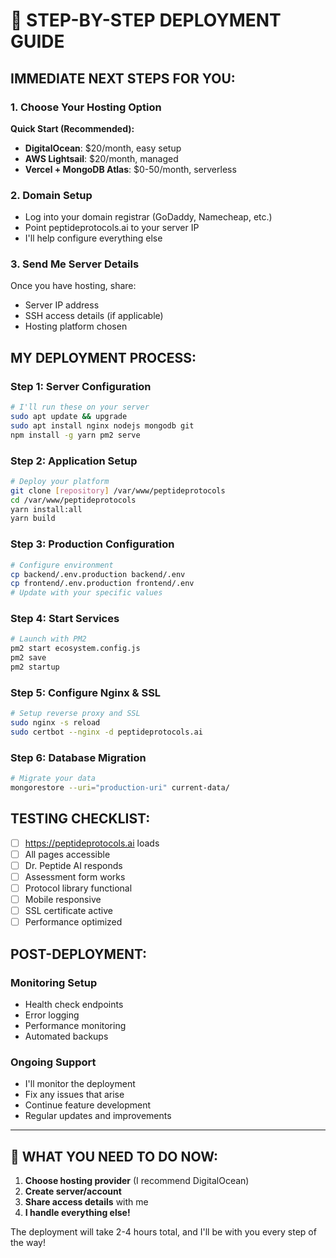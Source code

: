 # 🚀 STEP-BY-STEP DEPLOYMENT GUIDE

## IMMEDIATE NEXT STEPS FOR YOU:

### 1. Choose Your Hosting Option
**Quick Start (Recommended):**
- **DigitalOcean**: $20/month, easy setup
- **AWS Lightsail**: $20/month, managed
- **Vercel + MongoDB Atlas**: $0-50/month, serverless

### 2. Domain Setup
- Log into your domain registrar (GoDaddy, Namecheap, etc.)
- Point peptideprotocols.ai to your server IP
- I'll help configure everything else

### 3. Send Me Server Details
Once you have hosting, share:
- Server IP address
- SSH access details (if applicable)
- Hosting platform chosen

## MY DEPLOYMENT PROCESS:

### Step 1: Server Configuration
```bash
# I'll run these on your server
sudo apt update && upgrade
sudo apt install nginx nodejs mongodb git
npm install -g yarn pm2 serve
```

### Step 2: Application Setup
```bash
# Deploy your platform
git clone [repository] /var/www/peptideprotocols
cd /var/www/peptideprotocols
yarn install:all
yarn build
```

### Step 3: Production Configuration
```bash
# Configure environment
cp backend/.env.production backend/.env
cp frontend/.env.production frontend/.env
# Update with your specific values
```

### Step 4: Start Services
```bash
# Launch with PM2
pm2 start ecosystem.config.js
pm2 save
pm2 startup
```

### Step 5: Configure Nginx & SSL
```bash
# Setup reverse proxy and SSL
sudo nginx -s reload
sudo certbot --nginx -d peptideprotocols.ai
```

### Step 6: Database Migration
```bash
# Migrate your data
mongorestore --uri="production-uri" current-data/
```

## TESTING CHECKLIST:

- [ ] https://peptideprotocols.ai loads
- [ ] All pages accessible
- [ ] Dr. Peptide AI responds
- [ ] Assessment form works
- [ ] Protocol library functional
- [ ] Mobile responsive
- [ ] SSL certificate active
- [ ] Performance optimized

## POST-DEPLOYMENT:

### Monitoring Setup
- Health check endpoints
- Error logging
- Performance monitoring
- Automated backups

### Ongoing Support
- I'll monitor the deployment
- Fix any issues that arise
- Continue feature development
- Regular updates and improvements

---

## 🎯 WHAT YOU NEED TO DO NOW:

1. **Choose hosting provider** (I recommend DigitalOcean)
2. **Create server/account** 
3. **Share access details** with me
4. **I handle everything else!**

The deployment will take 2-4 hours total, and I'll be with you every step of the way!